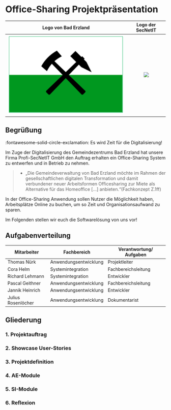 # Office-Sharing Projektpräsentation


|          Logo von Bad Erzland           |                                             Logo der SecNetIT                                              |
|:---------------------------------------:|:----------------------------------------------------------------------------------------------------------:|
| ![](../assets/img/logo_bad_erzland.png) | ![](https://user-images.githubusercontent.com/57149152/212682516-d3574255-120f-4273-be8e-c3d01d829bc0.PNG) |


## Begrüßung

:fontawesome-solid-circle-exclamation: Es wird Zeit für die Digitalisierung!



Im Zuge der Digitalisierung des Gemeindezentrums Bad Erzland hat unsere Firma Profi-SecNetIT GmbH den Auftrag erhalten ein Office-Sharing System zu entwerfen und in Betrieb zu nehmen.

> * „Die Gemeindeverwaltung von Bad Erzland möchte im Rahmen der gesellschaftlichen digitalen Transformation und damit verbundener neuer Arbeitsformen Officesharing zur Miete als Alternative für das Homeoffice [...] anbieten.“(Fachkonzept Z.1ff)

In der Office-Sharing Anwendung sollen Nutzer die Möglichkeit haben, Arbeitsplätze Online zu buchen, um so Zeit und Organisationsaufwand zu sparen.

Im Folgenden stellen wir euch die Softwarelösung von uns vor!

## Aufgabenverteilung

| Mitarbeiter        | Fachbereich           | Verantwortung/ Aufgaben |
|--------------------|-----------------------|-------------------------|
| Thomas Nürk        | Anwendungsentwicklung | Projektleiter           |
| Cora Helm          | Systemintegration     | Fachbereichsleitung     |
| Richard Lehmann    | Systemintegration     | Entwickler              |
| Pascal Geithner    | Anwendungsentwicklung | Fachbereichsleitung     |
| Jannik Heinrich    | Anwendungsentwicklung | Entwickler              |
| Julius Rosenlöcher | Anwendungsentwicklung | Dokumentarist           |


## Gliederung

### 1. Projektauftrag
### 2. Showcase User-Stories
### 3. Projektdefinition
### 4. AE-Module
### 5. SI-Module
### 6. Reflexion

